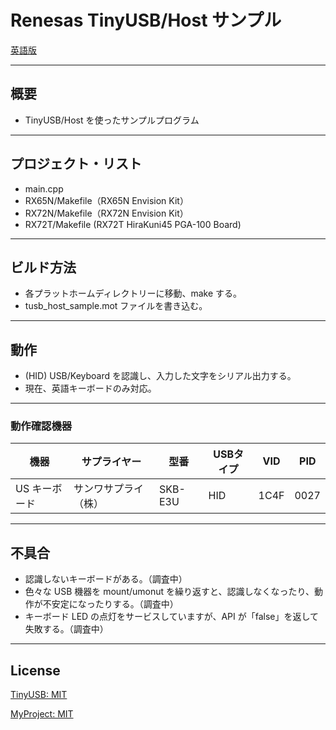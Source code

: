 Renesas TinyUSB/Host サンプル
=========

[英語版](README.md)
   
---
   
## 概要

- TinyUSB/Host を使ったサンプルプログラム

---

## プロジェクト・リスト

- main.cpp
- RX65N/Makefile（RX65N Envision Kit）
- RX72N/Makefile（RX72N Envision Kit）
- RX72T/Makefile (RX72T HiraKuni45 PGA-100 Board)

---

## ビルド方法

- 各プラットホームディレクトリーに移動、make する。
- tusb_host_sample.mot ファイルを書き込む。

---

## 動作

- (HID) USB/Keyboard を認識し、入力した文字をシリアル出力する。
- 現在、英語キーボードのみ対応。

---

### 動作確認機器

|機器|サプライヤー|型番|USBタイプ|VID|PID|
|---|---|---|---|---|---|
|US キーボード|サンワサプライ（株）|SKB-E3U|HID|1C4F|0027|

---

## 不具合

- 認識しないキーボードがある。（調査中）
- 色々な USB 機器を mount/umonut を繰り返すと、認識しなくなったり、動作が不安定になったりする。（調査中）
- キーボード LED の点灯をサービスしていますが、API が「false」を返して失敗する。（調査中）

---
## License

[TinyUSB: MIT](../tinyusb/LICENCE)

[MyProject: MIT](../LICENSE)
